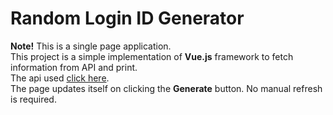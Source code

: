 # Random Login ID Generator #
**Note!** This is a single page application.<br>
This project is a simple implementation of **Vue.js** framework to fetch information from API and print.<br>
The api used [click here](https://randomuser.me/ "click here").
<br>
The page updates itself on clicking the **Generate** button. No manual refresh is required.
